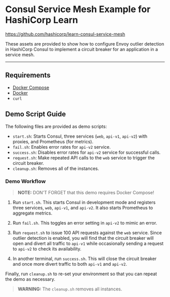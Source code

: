 # Consul Service Mesh Example for HashiCorp Learn

https://github.com/hashicorp/learn-consul-service-mesh

These assets are provided to show how to configure Envoy
outlier detection in HashiCorp Consul to implement
a circuit breaker for an application in a service mesh.

---

## Requirements

- [Docker Compose](https://docs.docker.com/compose/)
- [Docker](https://docs.docker.com/get-docker/)
- `curl`

## Demo Script Guide

The following files are provided as demo scripts:

- `start.sh`: Starts Consul, three services (`web`, `api-v1`, `api-v2`) with proxies,
   and Prometheus (for metrics).
- `fail.sh`: Enables error rates for `api-v2` service.
- `success.sh`: Disables error rates for `api-v2` service for successful calls.
- `request.sh`: Make repeated API calls to the `web` service to trigger the circuit
   breaker.
- `cleanup.sh`: Removes all of the instances.

### Demo Workflow

> **NOTE:** DON'T FORGET that this demo requires Docker Compose!

1. Run `start.sh`. This starts Consul in development mode and registers three
   services, `web`, `api-v1`, and `api-v2`. It also starts Prometheus to aggregate
   metrics.

1. Run `fail.sh`. This toggles an error setting in `api-v2` to mimic an error.

1. Run `request.sh` to issue 100 API requests against the `web` service. Since outlier
   detection is enabled, you will find that the circuit breaker will open and divert
   all traffic to `api-v1` while occasionally sending a request to `api-v2` to check
   its availability.

1. In another terminal, run `success.sh`. This will close the circuit breaker and
   once more divert traffic to both `api-v1` and `api-v2`.

Finally, run `cleanup.sh` to re-set your environment so that you can repeat the demo as necessary.

> **WARNING:** The `cleanup.sh` removes all instances.
